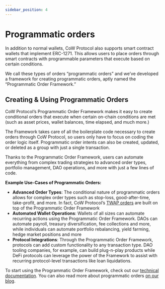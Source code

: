 ```yaml
---
sidebar_position: 4
---
```


# Programmatic orders

In addition to normal wallets, CoW Protocol also supports smart contract wallets that implement ERC-1271. This allows users to place orders through smart contracts with programmable parameters that execute based on certain conditions. 

We call these types of orders “programmatic orders” and we’ve developed a framework for creating programmatic orders, aptly named the “Programmatic Order Framework.”

## Creating & Using Programmatic Orders

CoW Protocol’s Programmatic Order Framework makes it easy to create conditional orders that execute when certain on-chain conditions are met (such as asset prices, wallet balances, time elapsed, and much more.)

The Framework takes care of all the boilerplate code necessary to create orders through CoW Protocol, so users only have to focus on coding the order logic itself. Programmatic order intents can also be created, updated, or deleted as a group with just a single transaction.  

Thanks to the Programmatic Order Framework, users can automate everything from complex trading strategies to advanced order types, portfolio management, DAO operations, and more with just a few lines of code. 

**Example Use-Cases of Programmatic Orders:**

- **Advanced Order Types**: The conditional nature of programmatic orders allows for complex order types such as stop-loss, good-after-time, take-profit, and more. In fact, CoW Protocol’s [TWAP orders](cow-protocol/concepts/order-types/twap-orders) are built on top of the Programmatic Order Framework
- **Automated Wallet Operations**: Wallets of all sizes can automate recurring actions using the Programmatic Order Framework. DAOs can automate payroll, treasury diversification, fee collections and more, while individuals can automate portfolio rebalancing, yield farming, hedge market positions and more
- **Protocol Integrations**: Through the Programmatic Order Framework, protocols can add custom functionality to any transaction type. DAO tooling companies, for example, can build plug-n-play products while DeFi protocols can leverage the power of the Framework to assist with recurring protocol-level transactions like loan liquidations.

To start using the Programmatic Order Framework, check out our [technical documentation](https://hackmd.io/pmZX_qT2Q1yw59KiiT6TPQ). You can also read more about programmatic orders [on our blog](https://blog.cow.fi/introducing-the-programmatic-order-framework-from-cow-protocol-088a14cb0375).
